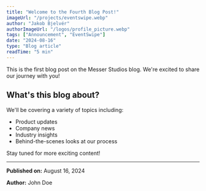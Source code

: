 ```yaml
---
title: "Welcome to the Fourth Blog Post!"
imageUrl: "/projects/eventswipe.webp"
author: "Jakob Bjelvér"
authorImageUrl: "/logos/profile_picture.webp"
tags: ["Announcement", "EventSwipe"]
date: "2024-08-16"
type: "Blog article"
readTime: "5 min"
---
```


This is the first blog post on the Messer Studios blog. We're excited to share our journey with you!

## What's this blog about?

We'll be covering a variety of topics including:

- Product updates
- Company news
- Industry insights
- Behind-the-scenes looks at our process

Stay tuned for more exciting content!

---

**Published on:** August 16, 2024

**Author:** John Doe

